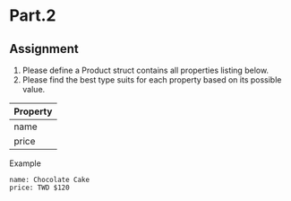 # Part.2

## Assignment

1. Please define a Product struct contains all properties listing below.
2. Please find the best type suits for each property based on its possible value.

| Property |
| --- |
| name |
| price |

Example

```
name: Chocolate Cake
price: TWD $120
```